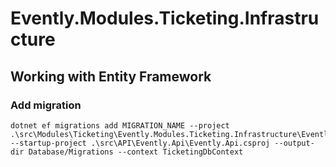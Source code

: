 # Evently.Modules.Ticketing.Infrastructure

## Working with Entity Framework

### Add migration
```shell
dotnet ef migrations add MIGRATION_NAME --project .\src\Modules\Ticketing\Evently.Modules.Ticketing.Infrastructure\Evently.Modules.Ticketing.Infrastructure.csproj --startup-project .\src\API\Evently.Api\Evently.Api.csproj --output-dir Database/Migrations --context TicketingDbContext
```

